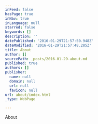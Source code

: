 ```yaml
---
inFeed: false
hasPage: true
inNav: true
inLanguage: null
starred: false
keywords: []
description: ''
datePublished: '2016-01-29T21:57:50.948Z'
dateModified: '2016-01-29T21:57:48.285Z'
title: About
author: []
sourcePath: _posts/2016-01-29-about.md
published: true
authors: []
publisher:
  name: null
  domain: null
  url: null
  favicon: null
url: about/index.html
_type: WebPage

---
```

About